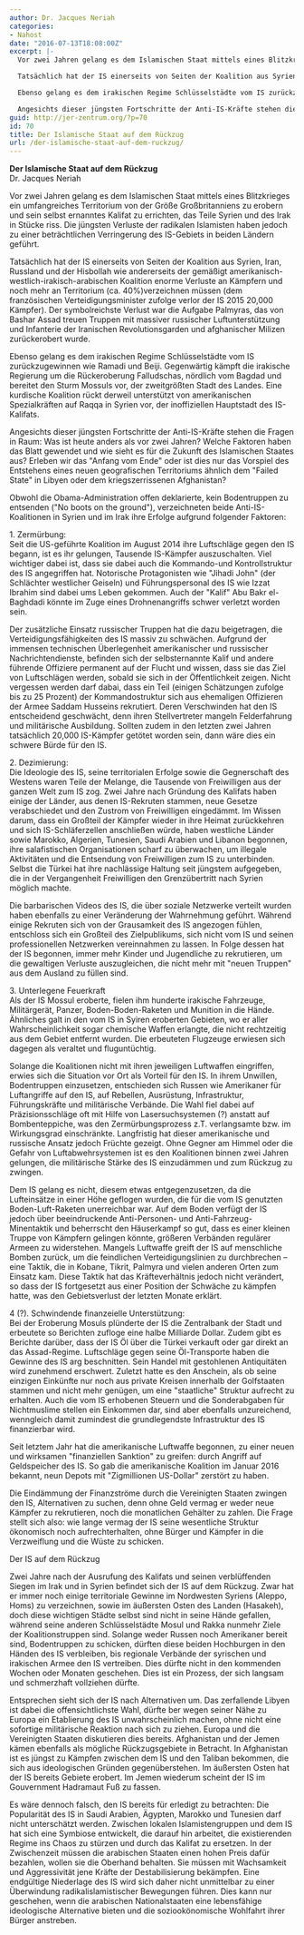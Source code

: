 ```yaml
---
author: Dr. Jacques Neriah
categories:
- Nahost
date: "2016-07-13T18:08:00Z"
excerpt: |-
  Vor zwei Jahren gelang es dem Islamischen Staat mittels eines Blitzkrieges ein umfangreiches Territorium von der Größe Großbritanniens zu erobern und sein selbst ernanntes Kalifat zu errichten, das Teile Syrien und des Irak in Stücke riss. Die jüngsten Verluste der radikalen Islamisten haben jedoch zu einer beträchtlichen Verringerung des IS-Gebiets in beiden Ländern geführt.

  Tatsächlich hat der IS einerseits von Seiten der Koalition aus Syrien, Iran, Russland und der Hisbollah wie andererseits der gemäßigt amerikanisch-westlich-irakisch-arabischen Koalition enorme Verluste an Kämpfern und noch mehr an Territorium (ca. 40%)verzeichnen müssen (dem französischen Verteidigungsminister zufolge verlor der IS 2015 20,000 Kämpfer). Der symbolreichste Verlust war die Aufgabe Palmyras, das von Bashar Assad treuen Truppen mit massiver russischer Luftunterstützung und Infanterie der Iranischen Revolutionsgarden und afghanischer Milizen zurückerobert wurde.

  Ebenso gelang es dem irakischen Regime Schlüsselstädte vom IS zurückzugewinnen wie Ramadi und Beiji. Gegenwärtig kämpft die irakische Regierung um die Rückeroberung Falludschas, nördlich vom Bagdad und bereitet den Sturm Mossuls vor, der zweitgrößten Stadt des Landes. Eine kurdische Koalition rückt derweil unterstützt von amerikanischen Spezialkräften auf Raqqa in Syrien vor, der inoffiziellen Hauptstadt des IS-Kalifats.

  Angesichts dieser jüngsten Fortschritte der Anti-IS-Kräfte stehen die Fragen in Raum: Was ist heute anders als vor zwei Jahren? Welche Faktoren haben das Blatt gewendet und wie sieht es für die Zukunft des Islamischen Staates aus? Erleben wir das &quot;Anfang vom Ende&quot; oder ist dies nur das Vorspiel des Entstehens eines neuen geografischen Territoriums ähnlich dem &quot;Failed State&quot; in Libyen oder dem kriegszerrissenen Afghanistan?
guid: http://jer-zentrum.org/?p=70
id: 70
title: Der Islamische Staat auf dem Rückzug
url: /der-islamische-staat-auf-dem-ruckzug/
---
```


**Der Islamische Staat auf dem Rückzug**  
Dr. Jacques Neriah  


  
Vor zwei Jahren gelang es dem Islamischen Staat mittels eines Blitzkrieges ein umfangreiches Territorium von der Größe Großbritanniens zu erobern und sein selbst ernanntes Kalifat zu errichten, das Teile Syrien und des Irak in Stücke riss. Die jüngsten Verluste der radikalen Islamisten haben jedoch zu einer beträchtlichen Verringerung des IS-Gebiets in beiden Ländern geführt.

Tatsächlich hat der IS einerseits von Seiten der Koalition aus Syrien, Iran, Russland und der Hisbollah wie andererseits der gemäßigt amerikanisch-westlich-irakisch-arabischen Koalition enorme Verluste an Kämpfern und noch mehr an Territorium (ca. 40%)verzeichnen müssen (dem französischen Verteidigungsminister zufolge verlor der IS 2015 20,000 Kämpfer). Der symbolreichste Verlust war die Aufgabe Palmyras, das von Bashar Assad treuen Truppen mit massiver russischer Luftunterstützung und Infanterie der Iranischen Revolutionsgarden und afghanischer Milizen zurückerobert wurde.

Ebenso gelang es dem irakischen Regime Schlüsselstädte vom IS zurückzugewinnen wie Ramadi und Beiji. Gegenwärtig kämpft die irakische Regierung um die Rückeroberung Falludschas, nördlich vom Bagdad und bereitet den Sturm Mossuls vor, der zweitgrößten Stadt des Landes. Eine kurdische Koalition rückt derweil unterstützt von amerikanischen Spezialkräften auf Raqqa in Syrien vor, der inoffiziellen Hauptstadt des IS-Kalifats.

Angesichts dieser jüngsten Fortschritte der Anti-IS-Kräfte stehen die Fragen in Raum: Was ist heute anders als vor zwei Jahren? Welche Faktoren haben das Blatt gewendet und wie sieht es für die Zukunft des Islamischen Staates aus? Erleben wir das "Anfang vom Ende" oder ist dies nur das Vorspiel des Entstehens eines neuen geografischen Territoriums ähnlich dem "Failed State" in Libyen oder dem kriegszerrissenen Afghanistan?

Obwohl die Obama-Administration offen deklarierte, kein Bodentruppen zu entsenden ("No boots on the ground"), verzeichneten beide Anti-IS-Koalitionen in Syrien und im Irak ihre Erfolge aufgrund folgender Faktoren:

1\. Zermürbung:  
Seit die US-geführte Koalition im August 2014 ihre Luftschläge gegen den IS begann, ist es ihr gelungen, Tausende IS-Kämpfer auszuschalten. Viel wichtiger dabei ist, dass sie dabei auch die Kommando-und Kontrollstruktur des IS angegriffen hat. Notorische Protagonisten wie "Jihadi John" (der Schlächter westlicher Geiseln) und Führungspersonal des IS wie Izzat Ibrahim sind dabei ums Leben gekommen. Auch der "Kalif" Abu Bakr el-Baghdadi könnte im Zuge eines Drohnenangriffs schwer verletzt worden sein.

Der zusätzliche Einsatz russischer Truppen hat die dazu beigetragen, die Verteidigungsfähigkeiten des IS massiv zu schwächen. Aufgrund der immensen technischen Überlegenheit amerikanischer und russischer Nachrichtendienste, befinden sich der selbsternannte Kalif und andere führende Offiziere permanent auf der Flucht und wissen, dass sie das Ziel von Luftschlägen werden, sobald sie sich in der Öffentlichkeit zeigen. Nicht vergessen werden darf dabai, dass ein Teil (einigen Schätzungen zufolge bis zu 25 Prozent) der Kommandostruktur sich aus ehemaligen Offizieren der Armee Saddam Husseins rekrutiert. Deren Verschwinden hat den IS entscheidend geschwächt, denn ihren Stellvertreter mangeln Felderfahrung und militärische Ausbildung. Sollten zudem in den letzten zwei Jahren tatsächlich 20,000 IS-Kämpfer getötet worden sein, dann wäre dies ein schwere Bürde für den IS.

2\. Dezimierung:  
Die Ideologie des IS, seine territorialen Erfolge sowie die Gegnerschaft des Westens waren Teile der Melange, die Tausende von Freiwilligen aus der ganzen Welt zum IS zog. Zwei Jahre nach Gründung des Kalifats haben einige der Länder, aus denen IS-Rekruten stammen, neue Gesetze verabschiedet und den Zustrom von Freiwilligen eingedämmt. Im Wissen darum, dass ein Großteil der Kämpfer wieder in ihre Heimat zurückkehren und sich IS-Schläferzellen anschließen würde, haben westliche Länder sowie Marokko, Algerien, Tunesien, Saudi Arabien und Libanon begonnen, ihre salafistischen Organisationen scharf zu überwachen, um illegale Aktivitäten und die Entsendung von Freiwilligen zum IS zu unterbinden. Selbst die Türkei hat ihre nachlässige Haltung seit jüngstem aufgegeben, die in der Vergangenheit Freiwilligen den Grenzübertritt nach Syrien möglich machte.

Die barbarischen Videos des IS, die über soziale Netzwerke verteilt wurden haben ebenfalls zu einer Veränderung der Wahrnehmung geführt. Während einige Rekruten sich von der Grausamkeit des IS angezogen fühlen, entschloss sich ein Großteil des Zielpublikums, sich nicht vom IS und seinen professionellen Netzwerken vereinnahmen zu lassen. In Folge dessen hat der IS begonnen, immer mehr Kinder und Jugendliche zu rekrutieren, um die gewaltigen Verluste auszugleichen, die nicht mehr mit "neuen Truppen" aus dem Ausland zu füllen sind.

3\. Unterlegene Feuerkraft  
Als der IS Mossul eroberte, fielen ihm hunderte irakische Fahrzeuge, Militärgerät, Panzer, Boden-Boden-Raketen und Munition in die Hände. Ähnliches galt in den vom IS in Syiren eroberten Gebieten, wo er aller Wahrscheinlichkeit sogar chemische Waffen erlangte, die nicht rechtzeitig aus dem Gebiet entfernt wurden. Die erbeuteten Flugzeuge erwiesen sich dagegen als veraltet und fluguntüchtig.

Solange die Koalitionen nicht mit ihren jeweiligen Luftwaffen eingriffen, erwies sich die Situation vor Ort als Vorteil für den IS. In ihrem Unwillen, Bodentruppen einzusetzen, entschieden sich Russen wie Amerikaner für Luftangriffe auf den IS, auf Rebellen, Ausrüstung, Infrastruktur, Führungskräfte und militärische Verbände. Die Wahl fiel dabei auf Präzisionsschläge oft mit Hilfe von Lasersuchsystemen (?) anstatt auf Bombenteppiche, was den Zermürbungsprozess z.T. verlangsamte bzw. im Wirkungsgrad einschränkte. Langfristig hat dieser amerikanische und russische Ansatz jedoch Früchte gezeigt. Ohne Gegner am Himmel oder die Gefahr von Luftabwehrsystemen ist es den Koalitionen binnen zwei Jahren gelungen, die militärische Stärke des IS einzudämmen und zum Rückzug zu zwingen.

Dem IS gelang es nicht, diesem etwas entgegenzusetzen, da die Lufteinsätze in einer Höhe geflogen wurden, die für die vom IS genutzten Boden-Luft-Raketen unerreichbar war. Auf dem Boden verfügt der IS jedoch über beeindruckende Anti-Personen- und Anti-Fahrzeug-Minentaktik und beherrscht den Häuserkampf so gut, dass es einer kleinen Truppe von Kämpfern gelingen könnte, größeren Verbänden regulärer Armeen zu widerstehen. Mangels Luftwaffe greift der IS auf menschliche Bomben zurück, um die feindlichen Verteidigungslinien zu durchbrechen – eine Taktik, die in Kobane, Tikrit, Palmyra und vielen anderen Orten zum Einsatz kam. Diese Taktik hat das Kräfteverhältnis jedoch nicht verändert, so dass der IS fortgesetzt aus einer Position der Schwäche zu kämpfen hatte, was den Gebietsverlust der letzten Monate erklärt.

4 (?). Schwindende finanzeielle Unterstützung:  
Bei der Eroberung Mosuls plünderte der IS die Zentralbank der Stadt und erbeutete so Berichten zufloge eine halbe Milliarde Dollar. Zudem gibt es Berichte darüber, dass der IS Öl über die Türkei verkauft oder gar direkt an das Assad-Regime. Luftschläge gegen seine Öl-Transporte haben die Gewinne des IS arg beschnitten. Sein Handel mit gestohlenen Antiquitäten wird zunehmend erschwert. Zuletzt hatte es den Anschein, als ob seine einzigen Einkünfte nur noch aus private Kreisen innerhalb der Golfstaaten stammen und nicht mehr genügen, um eine "staatliche" Struktur aufrecht zu erhalten. Auch die vom IS erhobenen Steuern und die Sonderabgaben für Nichtmuslime stellen ein Einkommen dar, sind aber ebenfalls unzureichend, wenngleich damit zumindest die grundlegendste Infrastruktur des IS finanzierbar wird.

Seit letztem Jahr hat die amerikanische Luftwaffe begonnen, zu einer neuen und wirksamen "finanziellen Sanktion" zu greifen: durch Angriff auf Geldspeicher des IS. So gab die amerikanische Koalition im Januar 2016 bekannt, neun Depots mit "Zigmillionen US-Dollar" zerstört zu haben.

Die Eindämmung der Finanzströme durch die Vereinigten Staaten zwingen den IS, Alternativen zu suchen, denn ohne Geld vermag er weder neue Kämpfer zu rekrutieren, noch die monatlichen Gehälter zu zahlen. Die Frage stellt sich also: wie lange vermag der IS seine wesentliche Struktur ökonomisch noch aufrechterhalten, ohne Bürger und Kämpfer in die Verzweiflung und die Wüste zu schicken.

Der IS auf dem Rückzug

Zwei Jahre nach der Ausrufung des Kalifats und seinen verblüffenden Siegen im Irak und in Syrien befindet sich der IS auf dem Rückzug. Zwar hat er immer noch einige territoriale Gewinne im Nordwesten Syriens (Aleppo, Homs) zu verzeichnen, sowie im äußersten Osten des Landen (Hasakeh), doch diese wichtigen Städte selbst sind nicht in seine Hände gefallen, während seine anderen Schlüsselstädte Mosul und Rakka nunmehr Ziele der Koalitionstruppen sind. Solange weder Russen noch Amerikaner bereit sind, Bodentruppen zu schicken, dürften diese beiden Hochburgen in den Händen des IS verbleiben, bis regionale Verbände der syrischen und irakischen Armee den IS vertreiben. Dies dürfte nicht in den kommenden Wochen oder Monaten geschehen. Dies ist ein Prozess, der sich langsam und schmerzhaft vollziehen dürfte.

Entsprechen sieht sich der IS nach Alternativen um. Das zerfallende Libyen ist dabei die offensichtlichste Wahl, dürfte ber wegen seiner Nähe zu Europa ein Etablierung des IS unwahrscheinlich machen, ohne nicht eine sofortige militärische Reaktion nach sich zu ziehen. Europa und die Vereinigten Staaten diskutieren dies bereits. Afghanistan und der Jemen kämen ebenfalls als mögliche Rückzugsgebiete in Betracht. In Afghanistan ist es jüngst zu Kämpfen zwischen dem IS und den Taliban bekommen, die sich aus ideologischen Gründen gegenüberstehen. Im äußersten Osten hat der IS bereits Gebiete erobert. Im Jemen wiederum scheint der IS im Gouvernment Hadramaut Fuß zu fassen.

Es wäre dennoch falsch, den IS bereits für erledigt zu betrachten: Die Popularität des IS in Saudi Arabien, Ägypten, Marokko und Tunesien darf nicht unterschätzt werden. Zwischen lokalen Islamistengruppen und dem IS hat sich eine Symbiose entwickelt, die darauf hin arbeitet, die existierenden Regime ins Chaos zu stürzen und durch das Kalifat zu ersetzen. In der Zwischenzeit müssen die arabischen Staaten einen hohen Preis dafür bezahlen, wollen sie die Oberhand behalten. Sie müssen mit Wachsamkeit und Aggressivität jene Kräfte der Destabilisierung bekämpfen. Eine endgültige Niederlage des IS wird sich daher nicht unmittelbar zu einer Überwindung radikalislamistischer Bewegungen führen. Dies kann nur geschehen, wenn die arabischen Nationalstaaten eine lebensfähige ideologische Alternative bieten und die soziookönomische Wohlfahrt ihrer Bürger anstreben.